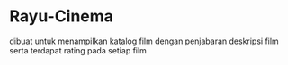 # Rayu-Cinema
dibuat untuk menampilkan katalog film dengan penjabaran deskripsi film serta terdapat rating pada setiap film
